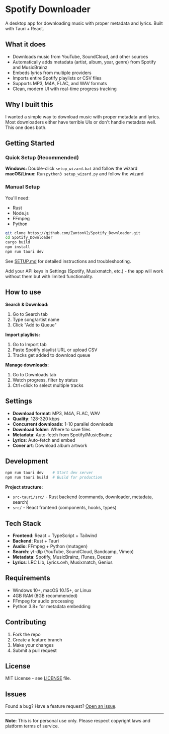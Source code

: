 # Spotify Downloader

A desktop app for downloading music with proper metadata and lyrics. Built with Tauri + React.

## What it does

- Downloads music from YouTube, SoundCloud, and other sources
- Automatically adds metadata (artist, album, year, genre) from Spotify and MusicBrainz
- Embeds lyrics from multiple providers
- Imports entire Spotify playlists or CSV files
- Supports MP3, M4A, FLAC, and WAV formats
- Clean, modern UI with real-time progress tracking

## Why I built this

I wanted a simple way to download music with proper metadata and lyrics. Most downloaders either have terrible UIs or don't handle metadata well. This one does both.

## Getting Started

### Quick Setup (Recommended)

**Windows:** Double-click `setup_wizard.bat` and follow the wizard
**macOS/Linux:** Run `python3 setup_wizard.py` and follow the wizard

### Manual Setup

You'll need:
- Rust
- Node.js 
- FFmpeg
- Python

```bash
git clone https://github.com/ZantonV2/Spotify_Downloader.git
cd Spotify_Downloader
cargo build
npm install
npm run tauri dev
```

See [SETUP.md](SETUP.md) for detailed instructions and troubleshooting.

Add your API keys in Settings (Spotify, Musixmatch, etc.) - the app will work without them but with limited functionality.

## How to use

**Search & Download:**
1. Go to Search tab
2. Type song/artist name
3. Click "Add to Queue"

**Import playlists:**
1. Go to Import tab  
2. Paste Spotify playlist URL or upload CSV
3. Tracks get added to download queue

**Manage downloads:**
1. Go to Downloads tab
2. Watch progress, filter by status
3. Ctrl+click to select multiple tracks

## Settings

- **Download format**: MP3, M4A, FLAC, WAV
- **Quality**: 128-320 kbps
- **Concurrent downloads**: 1-10 parallel downloads
- **Download folder**: Where to save files
- **Metadata**: Auto-fetch from Spotify/MusicBrainz
- **Lyrics**: Auto-fetch and embed
- **Cover art**: Download album artwork

## Development

```bash
npm run tauri dev    # Start dev server
npm run tauri build  # Build for production
```

**Project structure:**
- `src-tauri/src/` - Rust backend (commands, downloader, metadata, search)
- `src/` - React frontend (components, hooks, types)

## Tech Stack

- **Frontend**: React + TypeScript + Tailwind
- **Backend**: Rust + Tauri  
- **Audio**: FFmpeg + Python (mutagen)
- **Search**: yt-dlp (YouTube, SoundCloud, Bandcamp, Vimeo)
- **Metadata**: Spotify, MusicBrainz, iTunes, Deezer
- **Lyrics**: LRC Lib, Lyrics.ovh, Musixmatch, Genius

## Requirements

- Windows 10+, macOS 10.15+, or Linux
- 4GB RAM (8GB recommended)
- FFmpeg for audio processing
- Python 3.8+ for metadata embedding

## Contributing

1. Fork the repo
2. Create a feature branch
3. Make your changes
4. Submit a pull request

## License

MIT License - see [LICENSE](LICENSE) file.

## Issues

Found a bug? Have a feature request? [Open an issue](https://github.com/ZantonV2/Spotify_Downloader/issues).

---

**Note**: This is for personal use only. Please respect copyright laws and platform terms of service.